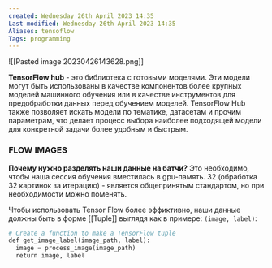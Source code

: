 ```yaml
---
created: Wednesday 26th April 2023 14:35
Last modified: Wednesday 26th April 2023 14:35
Aliases: tensoflow
Tags: programming
---
```


![[Pasted image 20230426143628.png]]

**TensorFlow hub** - это библиотека с готовыми моделями. 
Эти модели могут быть использованы в качестве компонентов более крупных моделей машинного обучения или в качестве инструментов для предобработки данных перед обучением моделей. TensorFlow Hub также позволяет искать модели по тематике, датасетам и прочим параметрам, что делает процесс выбора наиболее подходящей модели для конкретной задачи более удобным и быстрым.


### FLOW IMAGES

**Почему нужно разделять наши данные на батчи?**
Это необходимо, чтобы наша сессия обучения вместилась в gpu-память. 32 (обработка 32 картинок за итерацию) - является общепринятым стандартом, но при необходимости можно поменять.  

Чтобы использовать Tensor Flow более эффиктивно, наши данные должны быть в форме [[Tuple]] выглядя как в примере:
`(image, label)`:
```python
# Create a function to make a TensorFlow tuple
def get_image_label(image_path, label):
  image = process_image(image_path)
  return image, label
```
